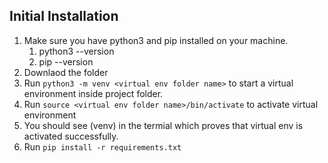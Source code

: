 ## Initial Installation ##

1. Make sure you have python3 and pip installed on your machine. 
    1. python3 --version
    2. pip --version
2. Downlaod the folder   
3. Run `python3 -m venv <virtual env folder name>` to start a virtual environment inside project folder.
4. Run `source <virtual env folder name>/bin/activate` to activate virtual environment
5. You should see (venv) in the termial which proves that virtual env is activated successfully.
6. Run `pip install -r requirements.txt` 
